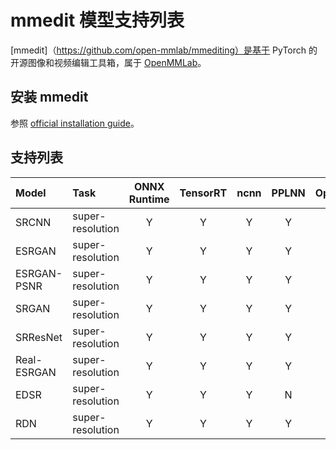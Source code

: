 # mmedit 模型支持列表

[mmedit]（https://github.com/open-mmlab/mmediting）是基于 PyTorch 的开源图像和视频编辑工具箱，属于 [OpenMMLab](https://openmmlab.com/)。

## 安装 mmedit

参照 [official installation guide](https://mmediting.readthedocs.io/en/latest/install.html#installation)。

## 支持列表

| Model       | Task             | ONNX Runtime | TensorRT | ncnn | PPLNN | OpenVINO |                                          Model config                                          |
| :---------- | :--------------- | :----------: | :------: | :--: | :---: | :------: | :--------------------------------------------------------------------------------------------: |
| SRCNN       | super-resolution |      Y       |    Y     |  Y   |   Y   |    Y     |     [config](https://github.com/open-mmlab/mmediting/tree/master/configs/restorers/srcnn)      |
| ESRGAN      | super-resolution |      Y       |    Y     |  Y   |   Y   |    Y     |     [config](https://github.com/open-mmlab/mmediting/tree/master/configs/restorers/esrgan)     |
| ESRGAN-PSNR | super-resolution |      Y       |    Y     |  Y   |   Y   |    Y     |     [config](https://github.com/open-mmlab/mmediting/tree/master/configs/restorers/esrgan)     |
| SRGAN       | super-resolution |      Y       |    Y     |  Y   |   Y   |    Y     | [config](https://github.com/open-mmlab/mmediting/tree/master/configs/restorers/srresnet_srgan) |
| SRResNet    | super-resolution |      Y       |    Y     |  Y   |   Y   |    Y     | [config](https://github.com/open-mmlab/mmediting/tree/master/configs/restorers/srresnet_srgan) |
| Real-ESRGAN | super-resolution |      Y       |    Y     |  Y   |   Y   |    Y     |  [config](https://github.com/open-mmlab/mmediting/tree/master/configs/restorers/real_esrgan)   |
| EDSR        | super-resolution |      Y       |    Y     |  Y   |   N   |    Y     |      [config](https://github.com/open-mmlab/mmediting/tree/master/configs/restorers/edsr)      |
| RDN         | super-resolution |      Y       |    Y     |  Y   |   Y   |    Y     |      [config](https://github.com/open-mmlab/mmediting/tree/master/configs/restorers/rdn)       |
